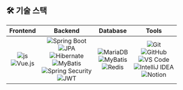 ## 🛠️ 기술 스택

| **Frontend** | **Backend** | **Database** | **Tools** |
|:--:|:--:|:--:|:--:|
|![js](https://img.shields.io/badge/JavaScript-F7DF1E?style=for-the-badge&logo=JavaScript&logoColor=white)<br>![Vue.js](https://img.shields.io/badge/Vue.js-4FC08D?style=for-the-badge&logo=vue.js&logoColor=white) |![Spring Boot](https://img.shields.io/badge/Spring_Boot-6DB33F?style=for-the-badge&logo=spring-boot&logoColor=white)<br>![JPA](https://img.shields.io/badge/JPA-6DB33F?style=for-the-badge&logo=spring&logoColor=white)<br>![Hibernate](https://img.shields.io/badge/Hibernate-59666C?style=for-the-badge&logo=hibernate&logoColor=white)<br>![MyBatis](https://img.shields.io/badge/MyBatis-B5E7A0?style=for-the-badge&logo=MyBatis&logoColor=black)<br>![Spring Security](https://img.shields.io/badge/Spring_Security-6DB33F?style=for-the-badge&logo=spring-security&logoColor=white)<br>![JWT](https://img.shields.io/badge/JWT-000000?style=for-the-badge&logo=json-web-tokens&logoColor=white) | ![MariaDB](https://img.shields.io/badge/MariaDB-003545?style=for-the-badge&logo=mariadb&logoColor=white)<br>![MyBatis](https://img.shields.io/badge/MyBatis-FFB725?style=for-the-badge&logo=MyBatis&logoColor=black)<br>![Redis](https://img.shields.io/badge/Redis-DC382D?style=for-the-badge&logo=redis&logoColor=white) | ![Git](https://img.shields.io/badge/Git-F05032?style=for-the-badge&logo=git&logoColor=white)<br>![GitHub](https://img.shields.io/badge/GitHub-181717?style=for-the-badge&logo=github&logoColor=white)<br>![VS Code](https://img.shields.io/badge/VS%20Code-007ACC?style=for-the-badge&logo=visualstudiocode&logoColor=white)<br>![IntelliJ IDEA](https://img.shields.io/badge/IntelliJIDEA-000000?style=for-the-badge&logo=intellijidea&logoColor=white)<br>![Notion](https://img.shields.io/badge/Notion-000000?style=for-the-badge&logo=notion&logoColor=white) |
